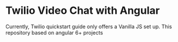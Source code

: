 # Twilio Video Chat with Angular

Currently, Twilio quickstart guide only offers a Vanilla JS set up. This repository based on angular 6+ projects
